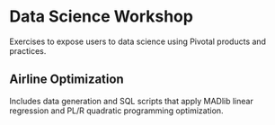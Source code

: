 # Data Science Workshop

Exercises to expose users to data science using Pivotal products and practices. 

## Airline Optimization

Includes data generation and SQL scripts that apply MADlib linear regression and PL/R quadratic programming optimization. 

